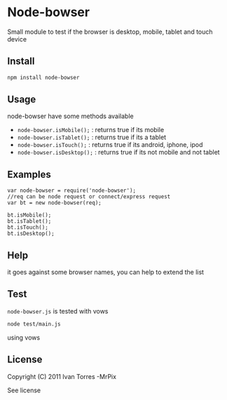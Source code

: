 # Node-bowser

Small module to test if the browser is desktop, mobile, tablet and touch device

## Install
``` bash
npm install node-bowser
```
## Usage

node-bowser have some methods available

* `node-bowser.isMobile();` : returns true if its mobile
* `node-bowser.isTablet();` : returns true if its a tablet
* `node-bowser.isTouch();` : returns true if its android, iphone, ipod
* `node-bowser.isDesktop();` : returns true if its not mobile and not tablet

## Examples

    var node-bowser = require('node-bowser');
    //req can be node request or connect/express request
    var bt = new node-bowser(req);

    bt.isMobile();
    bt.isTablet();
    bt.isTouch();
    bt.isDesktop();

## Help

it goes against some browser names, you can help to extend the list

## Test
`node-bowser.js` is tested with vows

``` bash
node test/main.js
```
using vows

## License

  Copyright (C) 2011  Ivan Torres -MrPix

  See license